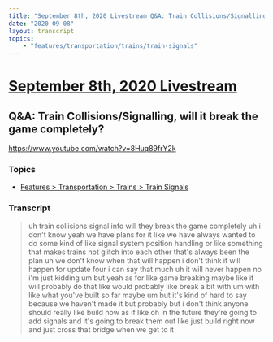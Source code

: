 ```yaml
---
title: "September 8th, 2020 Livestream Q&A: Train Collisions/Signalling, will it break the game completely?"
date: "2020-09-08"
layout: transcript
topics:
    - "features/transportation/trains/train-signals"
---
```

# [September 8th, 2020 Livestream](../2020-09-08.md)
## Q&A: Train Collisions/Signalling, will it break the game completely?
https://www.youtube.com/watch?v=8Huq89frY2k

### Topics
* [Features > Transportation > Trains > Train Signals](../topics/features/transportation/trains/train-signals.md)

### Transcript

> uh train collisions signal info will they break the game completely uh i don't know yeah we have plans for it like we have always wanted to do some kind of like signal system position handling or like something that makes trains not glitch into each other that's always been the plan uh we don't know when that will happen i don't think it will happen for update four i can say that much uh it will never happen no i'm just kidding um but yeah as for like game breaking maybe like it will probably do that like would probably like break a bit with um with like what you've built so far maybe um but it's kind of hard to say because we haven't made it but probably but i don't think anyone should really like build now as if like oh in the future they're going to add signals and it's going to break them out like just build right now and just cross that bridge when we get to it
